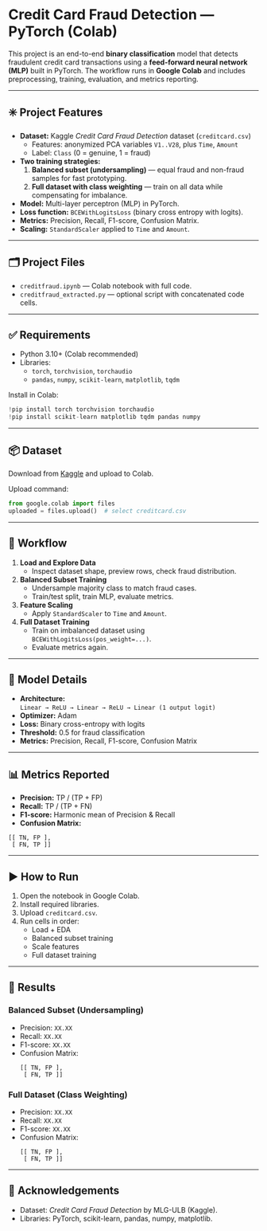 # Credit Card Fraud Detection — PyTorch (Colab)

This project is an end-to-end **binary classification** model that detects fraudulent credit card transactions using a **feed-forward neural network (MLP)** built in PyTorch. The workflow runs in **Google Colab** and includes preprocessing, training, evaluation, and metrics reporting.

---

## ✳️ Project Features

- **Dataset:** Kaggle *Credit Card Fraud Detection* dataset (`creditcard.csv`)
  - Features: anonymized PCA variables `V1..V28`, plus `Time`, `Amount`
  - Label: `Class` (0 = genuine, 1 = fraud)
- **Two training strategies:**
  1. **Balanced subset (undersampling)** — equal fraud and non-fraud samples for fast prototyping.
  2. **Full dataset with class weighting** — train on all data while compensating for imbalance.
- **Model:** Multi-layer perceptron (MLP) in PyTorch.
- **Loss function:** `BCEWithLogitsLoss` (binary cross entropy with logits).
- **Metrics:** Precision, Recall, F1-score, Confusion Matrix.
- **Scaling:** `StandardScaler` applied to `Time` and `Amount`.

---

## 🗂️ Project Files

- `creditfraud.ipynb` — Colab notebook with full code.
- `creditfraud_extracted.py` — optional script with concatenated code cells.

---

## ✅ Requirements

- Python 3.10+ (Colab recommended)
- Libraries:  
  - `torch`, `torchvision`, `torchaudio`  
  - `pandas`, `numpy`, `scikit-learn`, `matplotlib`, `tqdm`

Install in Colab:

```python
!pip install torch torchvision torchaudio
!pip install scikit-learn matplotlib tqdm pandas numpy
```

---

## 📦 Dataset

Download from [Kaggle](https://www.kaggle.com/mlg-ulb/creditcardfraud) and upload to Colab.

Upload command:

```python
from google.colab import files
uploaded = files.upload()  # select creditcard.csv
```

---

## 🔬 Workflow

1. **Load and Explore Data**
   - Inspect dataset shape, preview rows, check fraud distribution.
2. **Balanced Subset Training**
   - Undersample majority class to match fraud cases.
   - Train/test split, train MLP, evaluate metrics.
3. **Feature Scaling**
   - Apply `StandardScaler` to `Time` and `Amount`.
4. **Full Dataset Training**
   - Train on imbalanced dataset using `BCEWithLogitsLoss(pos_weight=...)`.
   - Evaluate metrics again.

---

## 🧠 Model Details

- **Architecture:**  
  `Linear → ReLU → Linear → ReLU → Linear (1 output logit)`
- **Optimizer:** Adam
- **Loss:** Binary cross-entropy with logits
- **Threshold:** 0.5 for fraud classification
- **Metrics:** Precision, Recall, F1-score, Confusion Matrix

---

## 📊 Metrics Reported

- **Precision:** TP / (TP + FP)
- **Recall:** TP / (TP + FN)
- **F1-score:** Harmonic mean of Precision & Recall
- **Confusion Matrix:**

```
[[ TN, FP ],
 [ FN, TP ]]
```

---

## ▶️ How to Run

1. Open the notebook in Google Colab.
2. Install required libraries.
3. Upload `creditcard.csv`.
4. Run cells in order:
   - Load + EDA
   - Balanced subset training
   - Scale features
   - Full dataset training

---

## 📌 Results

### Balanced Subset (Undersampling)
- Precision: `XX.XX`
- Recall: `XX.XX`
- F1-score: `XX.XX`
- Confusion Matrix:
  ```
  [[ TN, FP ],
   [ FN, TP ]]
  ```

### Full Dataset (Class Weighting)
- Precision: `XX.XX`
- Recall: `XX.XX`
- F1-score: `XX.XX`
- Confusion Matrix:
  ```
  [[ TN, FP ],
   [ FN, TP ]]
  ```

---

## 🙌 Acknowledgements

- Dataset: *Credit Card Fraud Detection* by MLG-ULB (Kaggle).  
- Libraries: PyTorch, scikit-learn, pandas, numpy, matplotlib.  
